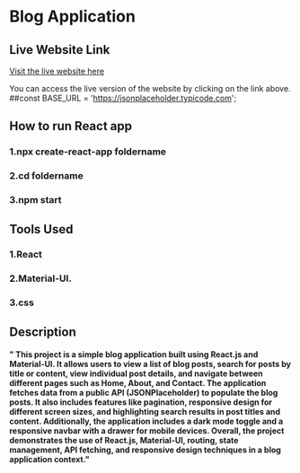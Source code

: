 # Blog Application
## Live Website Link
[Visit the live website here](https://66608d004f2a363ffcf9bf09--luxury-froyo-3158e0.netlify.app/)

You can access the live version of the website by clicking on the link above.
##const BASE_URL = 'https://jsonplaceholder.typicode.com';
## How to run React app
### 1.npx create-react-app foldername
### 2.cd foldername
### 3.npm start
## Tools Used
### 1.React 
### 2.Material-UI.
### 3.css
## Description
#### " This project is a simple blog application built using React.js and Material-UI. It allows users to view a list of blog posts, search for posts by title or content, view individual post details, and navigate between different pages such as Home, About, and Contact. The application fetches data from a public API (JSONPlaceholder) to populate the blog posts. It also includes features like pagination, responsive design for different screen sizes, and highlighting search results in post titles and content. Additionally, the application includes a dark mode toggle and a responsive navbar with a drawer for mobile devices. Overall, the project demonstrates the use of React.js, Material-UI, routing, state management, API fetching, and responsive design techniques in a blog application context."
